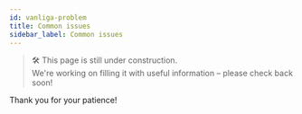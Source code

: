 ```yaml
---
id: vanliga-problem
title: Common issues
sidebar_label: Common issues
---
```

> 🛠️ This page is still under construction.  
> We're working on filling it with useful information – please check back soon!

Thank you for your patience!
